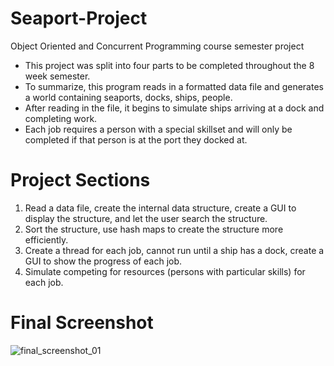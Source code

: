 # Seaport-Project
Object Oriented and Concurrent Programming course semester project

* This project was split into four parts to be completed throughout the 8 week semester.
* To summarize, this program reads in a formatted
data file and generates a world containing seaports, docks, ships, people. 
* After reading in the file, it begins to simulate ships
arriving at a dock and completing work.
* Each job requires a person with a special skillset and will only be completed if that person
is at the port they docked at.

# Project Sections
1. Read a data file, create the internal data structure, create a GUI to display the structure, and let
the user search the structure.
2. Sort the structure, use hash maps to create the structure more efficiently.
3. Create a thread for each job, cannot run until a ship has a dock, create a GUI to show the
progress of each job.
4. Simulate competing for resources (persons with particular skills) for each job.

# Final Screenshot
![final_screenshot_01](https://user-images.githubusercontent.com/15623775/31401633-83380636-adc1-11e7-9330-70b8640af407.PNG)
